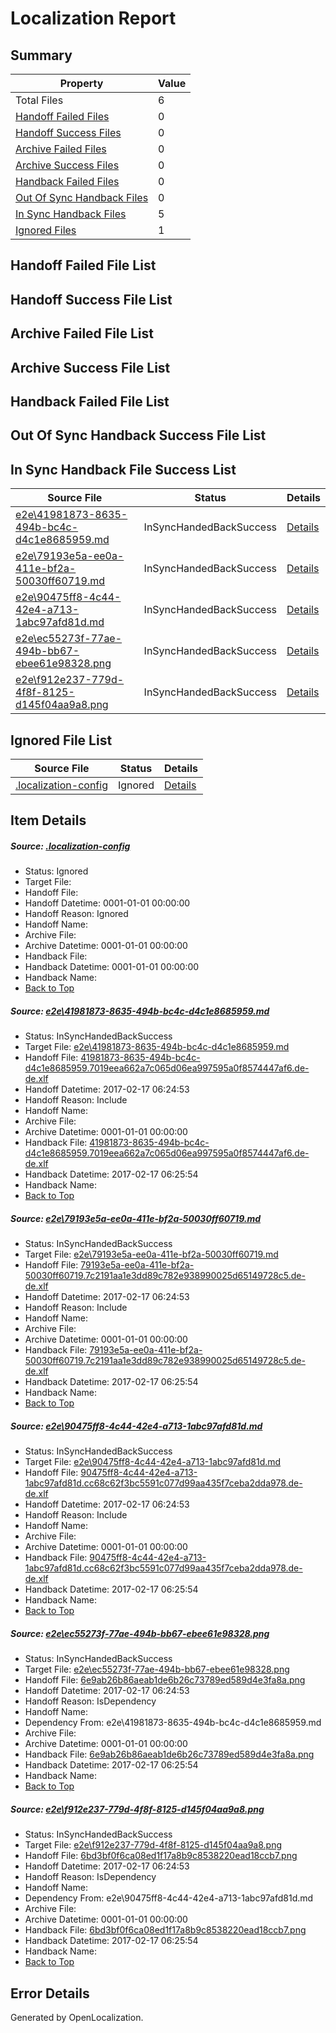 # <a name='report-top'></a> Localization Report

## Summary
 Property | Value 
 -------- | ----- 
 Total Files | 6
[ Handoff Failed Files ](#handoff-failed-list)| 0
[ Handoff Success Files ](#handoff-success-list)| 0
[ Archive Failed Files ](#archive-failed-list)| 0
[ Archive Success Files ](#archive-success-list)| 0
[ Handback Failed Files ](#handback-failed-list)| 0
[ Out Of Sync Handback Files ](#outofsync-handback-success-list)| 0
[ In Sync Handback Files ](#insync-handback-success-list)| 5
[ Ignored Files ](#ignored-list)| 1

## <a name='handoff-failed-list'></a> Handoff Failed File List

## <a name='handoff-success-list'></a> Handoff Success File List

## <a name='archive-failed-list'></a> Archive Failed File List

## <a name='archive-success-list'></a> Archive Success File List

## <a name='handback-failed-list'></a> Handback Failed File List

## <a name='outofsync-handback-success-list'></a> Out Of Sync Handback Success File List

## <a name='insync-handback-success-list'></a> In Sync Handback File Success List
 Source File | Status | Details 
 ----------- | ------ | ------- 
 [e2e\41981873-8635-494b-bc4c-d4c1e8685959.md](https://github.com/OpenLocalizationTestOrg/ol-test0/blob/a46e74b928b0441ae127a4a3f13c8dc18b461b6b/e2e/41981873-8635-494b-bc4c-d4c1e8685959.md) | InSyncHandedBackSuccess | [Details](#7de0ca81f302f527b491574d1532498bb43af1ba1)
 [e2e\79193e5a-ee0a-411e-bf2a-50030ff60719.md](https://github.com/OpenLocalizationTestOrg/ol-test0/blob/a46e74b928b0441ae127a4a3f13c8dc18b461b6b/e2e/79193e5a-ee0a-411e-bf2a-50030ff60719.md) | InSyncHandedBackSuccess | [Details](#57745f56f724340d6544555b43a83248e398b4c92)
 [e2e\90475ff8-4c44-42e4-a713-1abc97afd81d.md](https://github.com/OpenLocalizationTestOrg/ol-test0/blob/a46e74b928b0441ae127a4a3f13c8dc18b461b6b/e2e/90475ff8-4c44-42e4-a713-1abc97afd81d.md) | InSyncHandedBackSuccess | [Details](#15776238cecedd50a1f7974b4325709091b615093)
 [e2e\ec55273f-77ae-494b-bb67-ebee61e98328.png](https://github.com/OpenLocalizationTestOrg/ol-test0/blob/a46e74b928b0441ae127a4a3f13c8dc18b461b6b/e2e/ec55273f-77ae-494b-bb67-ebee61e98328.png) | InSyncHandedBackSuccess | [Details](#6e9ab26b86aeab1de6b26c73789ed589d4e3fa8a4)
 [e2e\f912e237-779d-4f8f-8125-d145f04aa9a8.png](https://github.com/OpenLocalizationTestOrg/ol-test0/blob/a46e74b928b0441ae127a4a3f13c8dc18b461b6b/e2e/f912e237-779d-4f8f-8125-d145f04aa9a8.png) | InSyncHandedBackSuccess | [Details](#6bd3bf0f6ca08ed1f17a8b9c8538220ead18ccb75)

## <a name='ignored-list'></a> Ignored File List
 Source File | Status | Details 
 ----------- | ------ | ------- 
 [.localization-config](https://github.com/OpenLocalizationTestOrg/ol-test0/blob/a46e74b928b0441ae127a4a3f13c8dc18b461b6b/.localization-config) | Ignored | [Details](#cb0632cf59c1387fc1742bfb9fa3c47f87e2e5c90)

## Item Details
##### <a name='cb0632cf59c1387fc1742bfb9fa3c47f87e2e5c90'></a> Source: [.localization-config](https://github.com/OpenLocalizationTestOrg/ol-test0/blob/a46e74b928b0441ae127a4a3f13c8dc18b461b6b/.localization-config)
* Status: Ignored
* Target File: 
* Handoff File: 
* Handoff Datetime: 0001-01-01 00:00:00
* Handoff Reason: Ignored
* Handoff Name: 
* Archive File: 
* Archive Datetime: 0001-01-01 00:00:00
* Handback File: 
* Handback Datetime: 0001-01-01 00:00:00
* Handback Name: 
* [Back to Top](#report-top)

##### <a name='7de0ca81f302f527b491574d1532498bb43af1ba1'></a> Source: [e2e\41981873-8635-494b-bc4c-d4c1e8685959.md](https://github.com/OpenLocalizationTestOrg/ol-test0/blob/a46e74b928b0441ae127a4a3f13c8dc18b461b6b/e2e/41981873-8635-494b-bc4c-d4c1e8685959.md)
* Status: InSyncHandedBackSuccess
* Target File: [e2e\41981873-8635-494b-bc4c-d4c1e8685959.md](https://github.com/OpenLocalizationTestOrg/ol-test0-dede/blob/c6063bc90b197803a288bc1279582d2b2264c0ae/e2e/41981873-8635-494b-bc4c-d4c1e8685959.md)
* Handoff File: [41981873-8635-494b-bc4c-d4c1e8685959.7019eea662a7c065d06ea997595a0f8574447af6.de-de.xlf](https://github.com/OpenLocalizationTestOrg/ol-test0-handoff/blob/b78e9357b6c8f7a3776fa8d2fb7504f1e43c8f44/ol-handoff/OpenLocalizationTestOrg/ol-test0-dede/xinjiang/ht/41981873-8635-494b-bc4c-d4c1e8685959.7019eea662a7c065d06ea997595a0f8574447af6.de-de.xlf)
* Handoff Datetime: 2017-02-17 06:24:53
* Handoff Reason: Include
* Handoff Name: 
* Archive File: 
* Archive Datetime: 0001-01-01 00:00:00
* Handback File: [41981873-8635-494b-bc4c-d4c1e8685959.7019eea662a7c065d06ea997595a0f8574447af6.de-de.xlf](https://github.com/OpenLocalizationTestOrg/ol-test0-handback/blob/5096fdbe76dd8ef1f73da934ff45e8d0b2809ba7/ol-handback/OpenLocalizationTestOrg/ol-test0-dede/xinjiang/ht/41981873-8635-494b-bc4c-d4c1e8685959.7019eea662a7c065d06ea997595a0f8574447af6.de-de.xlf)
* Handback Datetime: 2017-02-17 06:25:54
* Handback Name: 
* [Back to Top](#report-top)

##### <a name='57745f56f724340d6544555b43a83248e398b4c92'></a> Source: [e2e\79193e5a-ee0a-411e-bf2a-50030ff60719.md](https://github.com/OpenLocalizationTestOrg/ol-test0/blob/a46e74b928b0441ae127a4a3f13c8dc18b461b6b/e2e/79193e5a-ee0a-411e-bf2a-50030ff60719.md)
* Status: InSyncHandedBackSuccess
* Target File: [e2e\79193e5a-ee0a-411e-bf2a-50030ff60719.md](https://github.com/OpenLocalizationTestOrg/ol-test0-dede/blob/c6063bc90b197803a288bc1279582d2b2264c0ae/e2e/79193e5a-ee0a-411e-bf2a-50030ff60719.md)
* Handoff File: [79193e5a-ee0a-411e-bf2a-50030ff60719.7c2191aa1e3dd89c782e938990025d65149728c5.de-de.xlf](https://github.com/OpenLocalizationTestOrg/ol-test0-handoff/blob/b78e9357b6c8f7a3776fa8d2fb7504f1e43c8f44/ol-handoff/OpenLocalizationTestOrg/ol-test0-dede/xinjiang/ht/79193e5a-ee0a-411e-bf2a-50030ff60719.7c2191aa1e3dd89c782e938990025d65149728c5.de-de.xlf)
* Handoff Datetime: 2017-02-17 06:24:53
* Handoff Reason: Include
* Handoff Name: 
* Archive File: 
* Archive Datetime: 0001-01-01 00:00:00
* Handback File: [79193e5a-ee0a-411e-bf2a-50030ff60719.7c2191aa1e3dd89c782e938990025d65149728c5.de-de.xlf](https://github.com/OpenLocalizationTestOrg/ol-test0-handback/blob/5096fdbe76dd8ef1f73da934ff45e8d0b2809ba7/ol-handback/OpenLocalizationTestOrg/ol-test0-dede/xinjiang/ht/79193e5a-ee0a-411e-bf2a-50030ff60719.7c2191aa1e3dd89c782e938990025d65149728c5.de-de.xlf)
* Handback Datetime: 2017-02-17 06:25:54
* Handback Name: 
* [Back to Top](#report-top)

##### <a name='15776238cecedd50a1f7974b4325709091b615093'></a> Source: [e2e\90475ff8-4c44-42e4-a713-1abc97afd81d.md](https://github.com/OpenLocalizationTestOrg/ol-test0/blob/a46e74b928b0441ae127a4a3f13c8dc18b461b6b/e2e/90475ff8-4c44-42e4-a713-1abc97afd81d.md)
* Status: InSyncHandedBackSuccess
* Target File: [e2e\90475ff8-4c44-42e4-a713-1abc97afd81d.md](https://github.com/OpenLocalizationTestOrg/ol-test0-dede/blob/c6063bc90b197803a288bc1279582d2b2264c0ae/e2e/90475ff8-4c44-42e4-a713-1abc97afd81d.md)
* Handoff File: [90475ff8-4c44-42e4-a713-1abc97afd81d.cc68c62f3bc5591c077d99aa435f7ceba2dda978.de-de.xlf](https://github.com/OpenLocalizationTestOrg/ol-test0-handoff/blob/b78e9357b6c8f7a3776fa8d2fb7504f1e43c8f44/ol-handoff/OpenLocalizationTestOrg/ol-test0-dede/xinjiang/ht/90475ff8-4c44-42e4-a713-1abc97afd81d.cc68c62f3bc5591c077d99aa435f7ceba2dda978.de-de.xlf)
* Handoff Datetime: 2017-02-17 06:24:53
* Handoff Reason: Include
* Handoff Name: 
* Archive File: 
* Archive Datetime: 0001-01-01 00:00:00
* Handback File: [90475ff8-4c44-42e4-a713-1abc97afd81d.cc68c62f3bc5591c077d99aa435f7ceba2dda978.de-de.xlf](https://github.com/OpenLocalizationTestOrg/ol-test0-handback/blob/5096fdbe76dd8ef1f73da934ff45e8d0b2809ba7/ol-handback/OpenLocalizationTestOrg/ol-test0-dede/xinjiang/ht/90475ff8-4c44-42e4-a713-1abc97afd81d.cc68c62f3bc5591c077d99aa435f7ceba2dda978.de-de.xlf)
* Handback Datetime: 2017-02-17 06:25:54
* Handback Name: 
* [Back to Top](#report-top)

##### <a name='6e9ab26b86aeab1de6b26c73789ed589d4e3fa8a4'></a> Source: [e2e\ec55273f-77ae-494b-bb67-ebee61e98328.png](https://github.com/OpenLocalizationTestOrg/ol-test0/blob/a46e74b928b0441ae127a4a3f13c8dc18b461b6b/e2e/ec55273f-77ae-494b-bb67-ebee61e98328.png)
* Status: InSyncHandedBackSuccess
* Target File: [e2e\ec55273f-77ae-494b-bb67-ebee61e98328.png](https://github.com/OpenLocalizationTestOrg/ol-test0-dede/blob/c6063bc90b197803a288bc1279582d2b2264c0ae/e2e/ec55273f-77ae-494b-bb67-ebee61e98328.png)
* Handoff File: [6e9ab26b86aeab1de6b26c73789ed589d4e3fa8a.png](https://github.com/OpenLocalizationTestOrg/ol-test0-handoff/blob/b78e9357b6c8f7a3776fa8d2fb7504f1e43c8f44/ol-handoff/OpenLocalizationTestOrg/ol-test0-dede/xinjiang/ht/6e9ab26b86aeab1de6b26c73789ed589d4e3fa8a.png)
* Handoff Datetime: 2017-02-17 06:24:53
* Handoff Reason: IsDependency
* Handoff Name: 
* Dependency From: e2e\41981873-8635-494b-bc4c-d4c1e8685959.md
* Archive File: 
* Archive Datetime: 0001-01-01 00:00:00
* Handback File: [6e9ab26b86aeab1de6b26c73789ed589d4e3fa8a.png](https://github.com/OpenLocalizationTestOrg/ol-test0-handback/blob/5096fdbe76dd8ef1f73da934ff45e8d0b2809ba7/ol-handback/OpenLocalizationTestOrg/ol-test0-dede/xinjiang/ht/6e9ab26b86aeab1de6b26c73789ed589d4e3fa8a.png)
* Handback Datetime: 2017-02-17 06:25:54
* Handback Name: 
* [Back to Top](#report-top)

##### <a name='6bd3bf0f6ca08ed1f17a8b9c8538220ead18ccb75'></a> Source: [e2e\f912e237-779d-4f8f-8125-d145f04aa9a8.png](https://github.com/OpenLocalizationTestOrg/ol-test0/blob/a46e74b928b0441ae127a4a3f13c8dc18b461b6b/e2e/f912e237-779d-4f8f-8125-d145f04aa9a8.png)
* Status: InSyncHandedBackSuccess
* Target File: [e2e\f912e237-779d-4f8f-8125-d145f04aa9a8.png](https://github.com/OpenLocalizationTestOrg/ol-test0-dede/blob/c6063bc90b197803a288bc1279582d2b2264c0ae/e2e/f912e237-779d-4f8f-8125-d145f04aa9a8.png)
* Handoff File: [6bd3bf0f6ca08ed1f17a8b9c8538220ead18ccb7.png](https://github.com/OpenLocalizationTestOrg/ol-test0-handoff/blob/b78e9357b6c8f7a3776fa8d2fb7504f1e43c8f44/ol-handoff/OpenLocalizationTestOrg/ol-test0-dede/xinjiang/ht/6bd3bf0f6ca08ed1f17a8b9c8538220ead18ccb7.png)
* Handoff Datetime: 2017-02-17 06:24:53
* Handoff Reason: IsDependency
* Handoff Name: 
* Dependency From: e2e\90475ff8-4c44-42e4-a713-1abc97afd81d.md
* Archive File: 
* Archive Datetime: 0001-01-01 00:00:00
* Handback File: [6bd3bf0f6ca08ed1f17a8b9c8538220ead18ccb7.png](https://github.com/OpenLocalizationTestOrg/ol-test0-handback/blob/5096fdbe76dd8ef1f73da934ff45e8d0b2809ba7/ol-handback/OpenLocalizationTestOrg/ol-test0-dede/xinjiang/ht/6bd3bf0f6ca08ed1f17a8b9c8538220ead18ccb7.png)
* Handback Datetime: 2017-02-17 06:25:54
* Handback Name: 
* [Back to Top](#report-top)


## Error Details

Generated by OpenLocalization.
